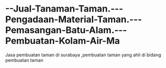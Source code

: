 # --Jual-Tanaman-Taman.---Pengadaan-Material-Taman.---Pemasangan-Batu-Alam.---Pembuatan-Kolam-Air-Ma
Jasa pembuatan taman di surabaya  ,pembuatan taman yang ahli di  bidang  pembuatan taman
